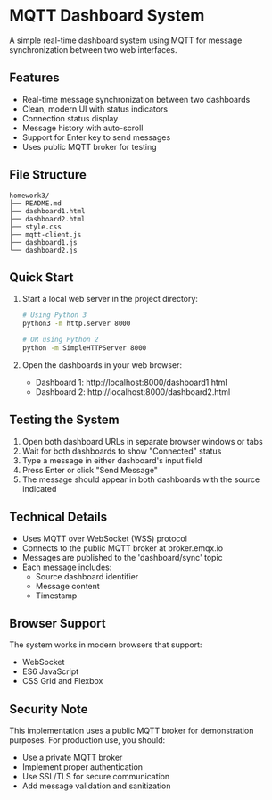 # MQTT Dashboard System

A simple real-time dashboard system using MQTT for message synchronization between two web interfaces.

## Features

- Real-time message synchronization between two dashboards
- Clean, modern UI with status indicators
- Connection status display
- Message history with auto-scroll
- Support for Enter key to send messages
- Uses public MQTT broker for testing

## File Structure

```
homework3/
├── README.md
├── dashboard1.html
├── dashboard2.html
├── style.css
├── mqtt-client.js
├── dashboard1.js
└── dashboard2.js
```

## Quick Start

1. Start a local web server in the project directory:
   ```bash
   # Using Python 3
   python3 -m http.server 8000
   
   # OR using Python 2
   python -m SimpleHTTPServer 8000
   ```

2. Open the dashboards in your web browser:
   - Dashboard 1: http://localhost:8000/dashboard1.html
   - Dashboard 2: http://localhost:8000/dashboard2.html

## Testing the System

1. Open both dashboard URLs in separate browser windows or tabs
2. Wait for both dashboards to show "Connected" status
3. Type a message in either dashboard's input field
4. Press Enter or click "Send Message"
5. The message should appear in both dashboards with the source indicated

## Technical Details

- Uses MQTT over WebSocket (WSS) protocol
- Connects to the public MQTT broker at broker.emqx.io
- Messages are published to the 'dashboard/sync' topic
- Each message includes:
  - Source dashboard identifier
  - Message content
  - Timestamp

## Browser Support

The system works in modern browsers that support:
- WebSocket
- ES6 JavaScript
- CSS Grid and Flexbox

## Security Note

This implementation uses a public MQTT broker for demonstration purposes. For production use, you should:
- Use a private MQTT broker
- Implement proper authentication
- Use SSL/TLS for secure communication
- Add message validation and sanitization 